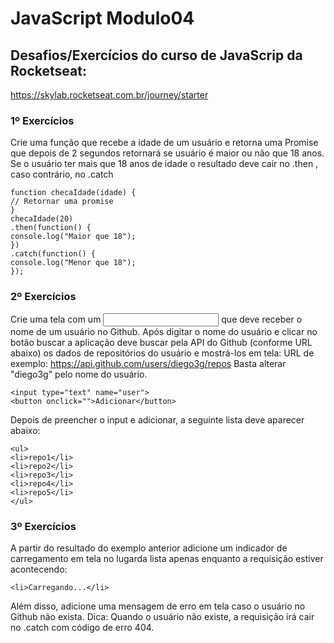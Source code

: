 # JavaScript Modulo04
## Desafios/Exercícios do curso de JavaScrip da Rocketseat:
https://skylab.rocketseat.com.br/journey/starter  

### 1º Exercícios
Crie uma função que recebe a idade de um usuário e retorna uma Promise que depois de 2
segundos retornará se usuário é maior ou não que 18 anos. Se o usuário ter mais que 18 anos de
idade o resultado deve cair no .then , caso contrário, no .catch
```
function checaIdade(idade) {
// Retornar uma promise
}
checaIdade(20)
.then(function() {
console.log("Maior que 18");
})
.catch(function() {
console.log("Menor que 18");
});
```
### 2º Exercícios
Crie uma tela com um <input> que deve receber o nome de um usuário no Github. Após digitar o
nome do usuário e clicar no botão buscar a aplicação deve buscar pela API do Github (conforme
URL abaixo) os dados de repositórios do usuário e mostrá-los em tela:
URL de exemplo: https://api.github.com/users/diego3g/repos
Basta alterar "diego3g" pelo nome do usuário.
```
<input type="text" name="user">
<button onclick="">Adicionar</button>
```
Depois de preencher o input e adicionar, a seguinte lista deve aparecer abaixo:
```
<ul>
<li>repo1</li>
<li>repo2</li>
<li>repo3</li>
<li>repo4</li>
<li>repo5</li>
</ul>
```
### 3º Exercícios
A partir do resultado do exemplo anterior adicione um indicador de carregamento em tela no lugarda lista apenas enquanto a requisição estiver acontecendo:
```
<li>Carregando...</li>
```
Além disso, adicione uma mensagem de erro em tela caso o usuário no Github não exista.
Dica: Quando o usuário não existe, a requisição irá cair no .catch com código de erro 404.
